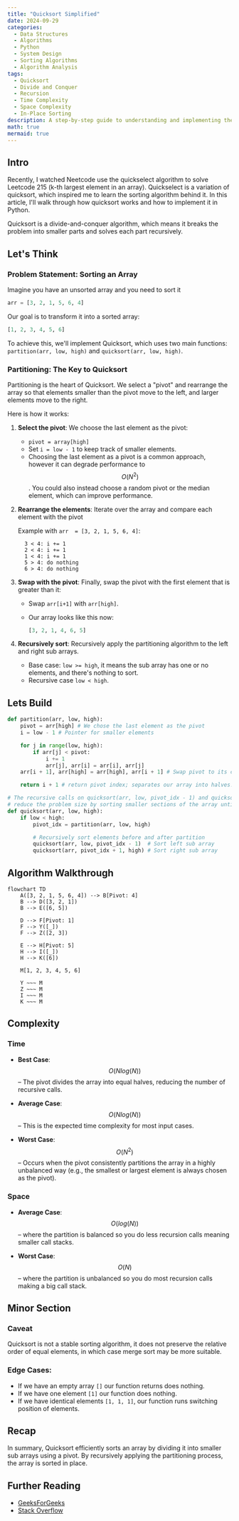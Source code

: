 ```yaml
---
title: "Quicksort Simplified"
date: 2024-09-29
categories:
  - Data Structures
  - Algorithms
  - Python
  - System Design
  - Sorting Algorithms
  - Algorithm Analysis
tags:
  - Quicksort
  - Divide and Conquer
  - Recursion
  - Time Complexity
  - Space Complexity
  - In-Place Sorting
description: A step-by-step guide to understanding and implementing the Quicksort algorithm in Python.
math: true
mermaid: true
---
```


## Intro

Recently, I watched Neetcode use the quickselect algorithm to solve Leetcode 215 (k-th largest element in an array). Quickselect is a variation of quicksort, which inspired me to learn the sorting algorithm behind it. In this article, I'll walk through how quicksort works and how to implement it in Python.

Quicksort is a divide-and-conquer algorithm, which means it breaks the problem into smaller parts and solves each part recursively.

## Let's Think

### Problem Statement: Sorting an Array

Imagine you have an unsorted array and you need to sort it

```python
arr = [3, 2, 1, 5, 6, 4]
```

Our goal is to transform it into a sorted array:

```python
[1, 2, 3, 4, 5, 6]
```

To achieve this, we'll implement Quicksort, which uses two main functions: `partition(arr, low, high)` and `quicksort(arr, low, high)`.

### Partitioning: The Key to Quicksort

Partitioning is the heart of Quicksort. We select a "pivot" and rearrange the array so that elements smaller than the pivot move to the left, and larger elements move to the right.

Here is how it works:

1. **Select the pivot**: We choose the last element as the pivot:
   - `pivot = array[high]`
   - Set `i = low - 1` to keep track of smaller elements.
   - Choosing the last element as a pivot is a common approach, however it can degrade performance to $$ O(N^2) $$. You could also instead choose a random pivot or the median element, which can improve performance.
1. **Rearrange the elements**: Iterate over the array and compare each element with the pivot

   Example with `arr  = [3, 2, 1, 5, 6, 4]`:

   ```
     3 < 4: i += 1
     2 < 4: i += 1
     1 < 4: i += 1
     5 > 4: do nothing
     6 > 4: do nothing
   ```

1. **Swap with the pivot**: Finally, swap the pivot with the first element that is greater than it:

   - Swap `arr[i+1]` with `arr[high]`.

   - Our array looks like this now:

     ```python
     [3, 2, 1, 4, 6, 5]
     ```

1. **Recursively sort**: Recursively apply the partitioning algorithm to the left and right sub arrays.
   - Base case: `low >= high`, it means the sub array has one or no elements, and there's nothing to sort.
   - Recursive case `low < high`.

## Lets Build

```python
def partition(arr, low, high):
    pivot = arr[high] # We chose the last element as the pivot
    i = low - 1 # Pointer for smaller elements

    for j in range(low, high):
        if arr[j] < pivot:
            i += 1
            arr[j], arr[i] = arr[i], arr[j]
    arr[i + 1], arr[high] = arr[high], arr[i + 1] # Swap pivot to its correct position

    return i + 1 # return pivot index; separates our array into halves!

# The recursive calls on quicksort(arr, low, pivot_idx - 1) and quicksort(arr, pivot_idx + 1, high) progressively
# reduce the problem size by sorting smaller sections of the array until each part has only one element.
def quicksort(arr, low, high):
    if low < high:
        pivot_idx = partition(arr, low, high)

        # Recursively sort elements before and after partition
        quicksort(arr, low, pivot_idx - 1)  # Sort left sub array
        quicksort(arr, pivot_idx + 1, high) # Sort right sub array
```

## Algorithm Walkthrough

```mermaid
flowchart TD
    A([3, 2, 1, 5, 6, 4]) --> B[Pivot: 4]
    B --> D([3, 2, 1])
    B --> E([6, 5])

    D --> F[Pivot: 1]
    F --> Y([_])
    F --> Z([2, 3])

    E --> H[Pivot: 5]
    H --> I([_])
    H --> K([6])

    M[1, 2, 3, 4, 5, 6]

    Y ~~~ M
    Z ~~~ M
    I ~~~ M
    K ~~~ M
```

## Complexity

### Time

- **Best Case**: $$ O(N log(N)) $$ – The pivot divides the array into equal halves, reducing the number of recursive calls.

- **Average Case**: $$ O(N log(N)) $$ – This is the expected time complexity for most input cases.

- **Worst Case**: $$ O(N^2) $$ – Occurs when the pivot consistently partitions the array in a highly unbalanced way (e.g., the smallest or largest element is always chosen as the pivot).

### Space

- **Average Case**: $$ O(log(N)) $$ – where the partition is balanced so you do less recursion calls meaning smaller call stacks.

- **Worst Case**: $$ O(N) $$ – where the partition is unbalanced so you do most recursion calls making a big call stack.

## Minor Section

### Caveat

Quicksort is not a stable sorting algorithm, it does not preserve the relative order of equal elements, in which case merge sort may be more suitable.

### Edge Cases:

- If we have an empty array `[]` our function returns does nothing.
- If we have one element `[1]` our function does nothing.
- If we have identical elements `[1, 1, 1]`, our function runs switching position of elements.

## Recap

In summary, Quicksort efficiently sorts an array by dividing it into smaller sub arrays using a pivot. By recursively applying the partitioning process, the array is sorted in place.

## Further Reading

- [GeeksForGeeks](https://www.geeksforgeeks.org/quick-sort-algorithm/)
- [Stack Overflow](https://stackoverflow.com/questions/13498213/quicksort-algorithm-stability)
